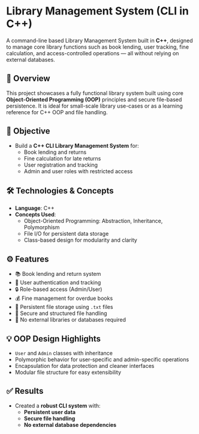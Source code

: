 # Library Management System (CLI in C++)

A command-line based Library Management System built in **C++**, designed to manage core library functions such as book lending, user tracking, fine calculation, and access-controlled operations — all without relying on external databases.

## 📌 Overview

This project showcases a fully functional library system built using core **Object-Oriented Programming (OOP)** principles and secure file-based persistence. It is ideal for small-scale library use-cases or as a learning reference for C++ OOP and file handling.

## 🎯 Objective

- Build a **C++ CLI Library Management System** for:
  - Book lending and returns
  - Fine calculation for late returns
  - User registration and tracking
  - Admin and user roles with restricted access

## 🛠️ Technologies & Concepts

- **Language**: C++
- **Concepts Used**:
  - Object-Oriented Programming: Abstraction, Inheritance, Polymorphism
  - File I/O for persistent data storage
  - Class-based design for modularity and clarity

## ⚙️ Features

- 📚 Book lending and return system  
- 👤 User authentication and tracking  
- 🔒 Role-based access (Admin/User)  
- 💰 Fine management for overdue books  
- 💾 Persistent file storage using `.txt` files  
- 📂 Secure and structured file handling  
- 🧱 No external libraries or databases required

## 💡 OOP Design Highlights

- `User` and `Admin` classes with inheritance
- Polymorphic behavior for user-specific and admin-specific operations
- Encapsulation for data protection and cleaner interfaces
- Modular file structure for easy extensibility

## ✅ Results

- Created a **robust CLI system** with:
  - **Persistent user data**
  - **Secure file handling**
  - **No external database dependencies**

